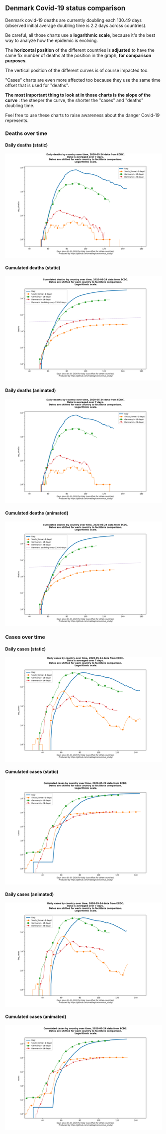 ## Denmark Covid-19 status comparison 

Denmark covid-19 deaths are currently doubling each 130.49 days (observed initial average doubling time is 2.2 days across countries).



Be careful, all those charts use a **logarithmic scale**, because it's the best way to analyze how the epidemic is evolving.
 
The **horizontal position** of the different countries is **adjusted** to have the same fix number of deaths at the position in the graph, **for comparison purposes**.

The vertical position of the different curves is of course impacted too.

"Cases" charts are even more affected too because they use the same time offset that is used for "deaths".

**The most important thing to look at in those charts is the slope of the curve** : the steeper the curve, the shorter the "cases" and "deaths" doubling time.

Feel free to use these charts to raise awareness about the danger Covid-19 represents. 


 
### Deaths over time
 
#### Daily deaths (static)
![Denmark covid-19 daily deaths static chart](https://raw.githubusercontent.com/madlag/coronavirus_study/master/notebooks/graphs/2020-05-24/countries/Denmark/2020-05-24_Denmark_day_deaths.png "Denmark covid-19 day_deaths static chart")   
 
#### Cumulated deaths (static)
![Denmark covid-19 cumulated deaths static chart](https://raw.githubusercontent.com/madlag/coronavirus_study/master/notebooks/graphs/2020-05-24/countries/Denmark/2020-05-24_Denmark_deaths.png "Denmark covid-19 deaths static chart")   
 
#### Daily deaths (animated)
![Denmark covid-19 daily deaths animated chart](https://raw.githubusercontent.com/madlag/coronavirus_study/master/notebooks/graphs/2020-05-24/countries/Denmark/2020-05-24_Denmark_day_deaths.gif "Denmark covid-19 day_deaths animated chart")   
 
#### Cumulated deaths (animated)
![Denmark covid-19 cumulated deaths animated chart](https://raw.githubusercontent.com/madlag/coronavirus_study/master/notebooks/graphs/2020-05-24/countries/Denmark/2020-05-24_Denmark_deaths.gif "Denmark covid-19 deaths animated chart")   

 
### Cases over time
 
#### Daily cases (static)
![Denmark covid-19 daily cases static chart](https://raw.githubusercontent.com/madlag/coronavirus_study/master/notebooks/graphs/2020-05-24/countries/Denmark/2020-05-24_Denmark_day_cases.png "Denmark covid-19 day_cases static chart")   
 
#### Cumulated cases (static)
![Denmark covid-19 cumulated cases static chart](https://raw.githubusercontent.com/madlag/coronavirus_study/master/notebooks/graphs/2020-05-24/countries/Denmark/2020-05-24_Denmark_cases.png "Denmark covid-19 cases static chart")   
 
#### Daily cases (animated)
![Denmark covid-19 daily cases animated chart](https://raw.githubusercontent.com/madlag/coronavirus_study/master/notebooks/graphs/2020-05-24/countries/Denmark/2020-05-24_Denmark_day_cases.gif "Denmark covid-19 day_cases animated chart")   
 
#### Cumulated cases (animated)
![Denmark covid-19 cumulated cases animated chart](https://raw.githubusercontent.com/madlag/coronavirus_study/master/notebooks/graphs/2020-05-24/countries/Denmark/2020-05-24_Denmark_cases.gif "Denmark covid-19 cases animated chart")   

